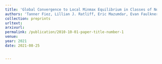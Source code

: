 ```yaml
---
title: 'Global Convergence to Local Minmax Equilibrium in Classes of Nonconvex Zero-Sum Games.'
authors: 'Tanner Fiez, Lillian J. Ratliff, Eric Mazumdar, Evan Faulkner, Adhyyan Narang'
collection: preprints
urltext:
arxivurl:
permalink: /publication/2010-10-01-paper-title-number-1
venue:
year: 2021
date: 2021-08-25


---
```


